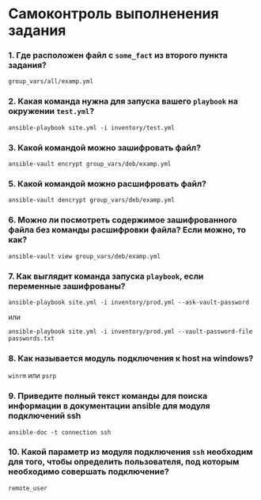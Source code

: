# Самоконтроль выполненения задания

### 1. Где расположен файл с `some_fact` из второго пункта задания?

`group_vars/all/examp.yml`

### 2. Какая команда нужна для запуска вашего `playbook` на окружении `test.yml`?

`ansible-playbook site.yml -i inventory/test.yml`

### 3. Какой командой можно зашифровать файл?

`ansible-vault encrypt group_vars/deb/examp.yml`

### 5. Какой командой можно расшифровать файл?

`ansible-vault dencrypt group_vars/deb/examp.yml`

### 6. Можно ли посмотреть содержимое зашифрованного файла без команды расшифровки файла? Если можно, то как?

`ansible-vault view group_vars/deb/examp.yml`

### 7. Как выглядит команда запуска `playbook`, если переменные зашифрованы?

`ansible-playbook site.yml -i inventory/prod.yml --ask-vault-password`

или 

`ansible-playbook site.yml -i inventory/prod.yml --vault-password-file passwords.txt`

### 8. Как называется модуль подключения к host на windows?

`winrm` или `psrp`

### 9. Приведите полный текст команды для поиска информации в документации ansible для модуля подключений ssh

`ansible-doc -t connection ssh`

### 10. Какой параметр из модуля подключения `ssh` необходим для того, чтобы определить пользователя, под которым необходимо совершать подключение?

`remote_user`